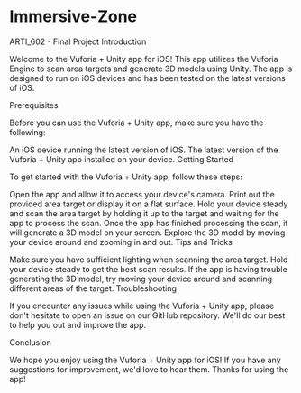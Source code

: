 # Immersive-Zone
ARTI_602 - Final Project
Introduction

Welcome to the Vuforia + Unity app for iOS! This app utilizes the Vuforia Engine to scan area targets and generate 3D models using Unity. The app is designed to run on iOS devices and has been tested on the latest versions of iOS.

Prerequisites

Before you can use the Vuforia + Unity app, make sure you have the following:

An iOS device running the latest version of iOS.
The latest version of the Vuforia + Unity app installed on your device.
Getting Started

To get started with the Vuforia + Unity app, follow these steps:

Open the app and allow it to access your device's camera.
Print out the provided area target or display it on a flat surface.
Hold your device steady and scan the area target by holding it up to the target and waiting for the app to process the scan.
Once the app has finished processing the scan, it will generate a 3D model on your screen.
Explore the 3D model by moving your device around and zooming in and out.
Tips and Tricks

Make sure you have sufficient lighting when scanning the area target.
Hold your device steady to get the best scan results.
If the app is having trouble generating the 3D model, try moving your device around and scanning different areas of the target.
Troubleshooting

If you encounter any issues while using the Vuforia + Unity app, please don't hesitate to open an issue on our GitHub repository. We'll do our best to help you out and improve the app.

Conclusion

We hope you enjoy using the Vuforia + Unity app for iOS! If you have any suggestions for improvement, we'd love to hear them. Thanks for using the app!
